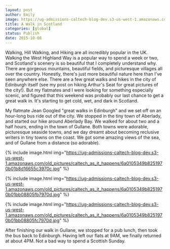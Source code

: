 ```yaml
---
layout: post
author: Emily
image: https://ug-admissions-caltech-blog-dev.s3-us-west-1.amazonaws.com/old_pictures/caltech_as_it_happens/6a0105349b8251970b01bb08805fa4970d.jpg
title: A Walk in Scotland
categories: [global]
status: Publish
date: 2015-10-08
---
```


Walking, Hill Walking, and Hiking are all incredibly popular in the UK. Walking the West Highland Way is a popular way to spend a week or two, and Scotland's scenery is so beautiful that I completely understand why. There are gorgeous mountains, beautiful fields, and picturesque villages all over the country. Honestly, there's just more beautiful nature here than I've seen anywhere else. There are a few great walks and hikes in the city of Edinburgh itself (see my post on hiking Arthur's Seat for great pictures of the city!). But my flatmates and I were looking for something especially scenic, and figured that this weekend was probably our last chance to get a great walk in. It's starting to get cold, wet, and dark in Scotland.

My flatmate Jean Googled "great walks in Edinburgh" and we set off on an hour-long bus ride out of the city. We stopped in the tiny town of Aberlady, and started our hike around Aberlady Bay. We walked for about two and a half hours, ending in the town of Gullane. Both towns were adorable, picturesque seaside towns, and we day dreamt about becoming reclusive writers in tiny towns on the coast. We got some amazing views of the sea, and of Gullane from a distance (so adorable).


{% include image.html img="https://ug-admissions-caltech-blog-dev.s3-us-west-1.amazonaws.com/old_pictures/caltech_as_it_happens/6a0105349b8251970b01b8d16655c3970c.jpg" %}


{% include image.html img="https://ug-admissions-caltech-blog-dev.s3-us-west-1.amazonaws.com/old_pictures/caltech_as_it_happens/6a0105349b8251970b01bb08805fb7970d.jpg" %}


{% include image.html img="https://ug-admissions-caltech-blog-dev.s3-us-west-1.amazonaws.com/old_pictures/caltech_as_it_happens/6a0105349b8251970b01bb08805fc7970d.jpg" %}

After finishing our walk in Gullane, we stopped for a pub lunch, then took the bus back to Edinburgh. Having left our flats at 9AM, we finally returned at about 4PM. Not a bad way to spend a Scottish Sunday.

